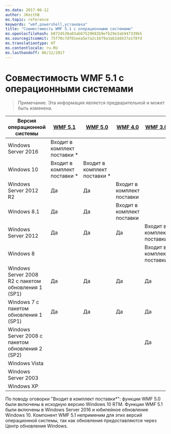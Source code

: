 ```yaml
---
ms.date: 2017-06-12
author: JKeithB
ms.topic: reference
keywords: "wmf,powershell,установка"
title: "Совместимость WMF 5.1 с операционными системами"
ms.openlocfilehash: b8724538a03ab67529682b9efb29e3ab947339b5
ms.sourcegitcommit: 75f70c7df01eea5e7a2c16f9a3ab1dd437a1f8fd
ms.translationtype: HT
ms.contentlocale: ru-RU
ms.lasthandoff: 06/12/2017
---
```

<a id="wmf-51-operating-system-compatibility" class="xliff"></a>
# Совместимость WMF 5.1 с операционными системами #

> Примечание. Эта информация является предварительной и может быть изменена.

| Версия операционной системы | [WMF 5.1](https://aka.ms/wmf51download) | [WMF 5.0](https://aka.ms/wmf5download) | [WMF 4.0](https://aka.ms/wmf4download) |  [WMF 3.0](https://aka.ms/wmf3download) | [WMF 2.0](https://aka.ms/wmf2download) |
| ------------------------ | ----------- | ----------- | ----------- | ------------ |  ------------- |
| Windows Server 2016 | Входит в комплект поставки * |  |  |  |  |
| Windows 10 | Входит в комплект поставки * | Входит в комплект поставки *  | | | |  
| Windows Server 2012 R2| Да | Да | Входит в комплект поставки |  |  |
| Windows 8.1 | Да | Да |  Входит в комплект поставки |  |  |
| Windows Server 2012 | Да | Да | Да |  Входит в комплект поставки | |
| Windows 8 |  |  |  | Входит в комплект поставки | |
| Windows Server 2008 R2 с пакетом обновления 1 (SP1) | Да | Да | Да |  Да| Входит в комплект поставки |
| Windows 7 с пакетом обновления 1 (SP1)  | Да | Да | Да | Да | Входит в комплект поставки |
| Windows Server 2008 с пакетом обновления 2 (SP2) | | | | Да | Да |
| Windows Vista | | | | | Да |
| Windows Server 2003| | | |  | Да |
| Windows XP | | | |  | Да |


По поводу оговорки "Входит в комплект поставки*": функции WMF 5.0 были включены в исходную версию Windows 10 RTM.
Функции WMF 5.1 были включены в Windows Server 2016 и юбилейное обновление Windows 10. Компонент WMF 5.1 неприменим для этих версий операционной системы, так как обновления предоставляются через Центр обновления Windows.


